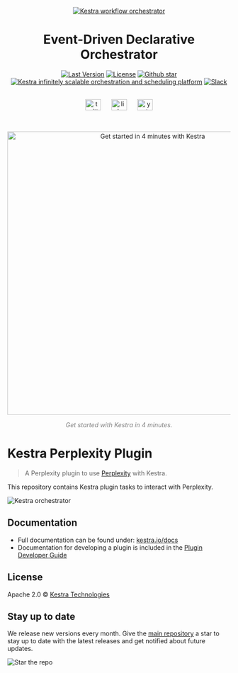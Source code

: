 <p align="center">
  <a href="https://www.kestra.io">
    <img src="https://kestra.io/banner.png"  alt="Kestra workflow orchestrator" />
  </a>
</p>

<h1 align="center" style="border-bottom: none">
    Event-Driven Declarative Orchestrator
</h1>

<div align="center">
 <a href="https://github.com/kestra-io/kestra/releases"><img src="https://img.shields.io/github/tag-pre/kestra-io/kestra.svg?color=blueviolet" alt="Last Version" /></a>
  <a href="https://github.com/kestra-io/kestra/blob/develop/LICENSE"><img src="https://img.shields.io/github/license/kestra-io/kestra?color=blueviolet" alt="License" /></a>
  <a href="https://github.com/kestra-io/kestra/stargazers"><img src="https://img.shields.io/github/stars/kestra-io/kestra?color=blueviolet&logo=github" alt="Github star" /></a> <br>
<a href="https://kestra.io"><img src="https://img.shields.io/badge/Website-kestra.io-192A4E?color=blueviolet" alt="Kestra infinitely scalable orchestration and scheduling platform"></a>
<a href="https://kestra.io/slack"><img src="https://img.shields.io/badge/Slack-Join%20Community-blueviolet?logo=slack" alt="Slack"></a>
</div>

<br />

<p align="center">
  <a href="https://twitter.com/kestra_io" style="margin: 0 10px;">
        <img src="https://kestra.io/twitter.svg" alt="twitter" width="35" height="25" /></a>
  <a href="https://www.linkedin.com/company/kestra/" style="margin: 0 10px;">
        <img src="https://kestra.io/linkedin.svg" alt="linkedin" width="35" height="25" /></a>
  <a href="https://www.youtube.com/@kestra-io" style="margin: 0 10px;">
        <img src="https://kestra.io/youtube.svg" alt="youtube" width="35" height="25" /></a>
</p>

<br />
<p align="center">
    <a href="https://go.kestra.io/video/product-overview" target="_blank">
        <img src="https://kestra.io/startvideo.png" alt="Get started in 4 minutes with Kestra" width="640px" />
    </a>
</p>
<p align="center" style="color:grey;"><i>Get started with Kestra in 4 minutes.</i></p>


# Kestra Perplexity Plugin

> A Perplexity plugin to use [Perplexity](https://www.perplexity.ai/) with Kestra.

This repository contains Kestra plugin tasks to interact with Perplexity.

![Kestra orchestrator](https://kestra.io/video.gif)


## Documentation
* Full documentation can be found under: [kestra.io/docs](https://kestra.io/docs)
* Documentation for developing a plugin is included in the [Plugin Developer Guide](https://kestra.io/docs/plugin-developer-guide/)


## License
Apache 2.0 © [Kestra Technologies](https://kestra.io)


## Stay up to date

We release new versions every month. Give the [main repository](https://github.com/kestra-io/kestra) a star to stay up to date with the latest releases and get notified about future updates.

![Star the repo](https://kestra.io/star.gif)
